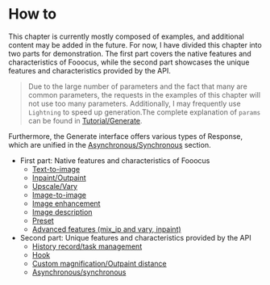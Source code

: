# How to

This chapter is currently mostly composed of examples, and additional content may be added in the future. For now, I have divided this chapter into two parts for demonstration.
The first part covers the native features and characteristics of Fooocus, while the second part showcases the unique features and characteristics provided by the API.

> Due to the large number of parameters and the fact that many are common parameters, the requests in the examples of this chapter will not use too many parameters.
> Additionally, I may frequently use `Lightning` to speed up generation.The complete explanation of `params` can be found in [Tutorial/Generate](GenerateEndpoint.md).

Furthermore, the Generate interface offers various types of Response, which are unified in the [Asynchronous/Synchronous](AsyncTask.md) section.

- First part: Native features and characteristics of Fooocus
  - [Text-to-image](Text-to-image.md)
  - [Inpaint/Outpaint](InpaintOutpaint.md)
  - [Upscale/Vary](UpscaleVary.md)
  - [Image-to-image](ImagePrompt.md)
  - [Image enhancement](ImageEnhance.md)
  - [Image description](DescribeImage.md)
  - [Preset](Preset.md)
  - [Advanced features (mix_ip and vary, inpaint)](MixImagePrompt.md)
- Second part: Unique features and characteristics provided by the API
  - [History record/task management](ManageTasks.md)
  - [Hook](WebHook.md)
  - [Custom magnification/Outpaint distance](CustomUpscaleOutpaint.md)
  - [Asynchronous/synchronous](AsyncTask.md)
